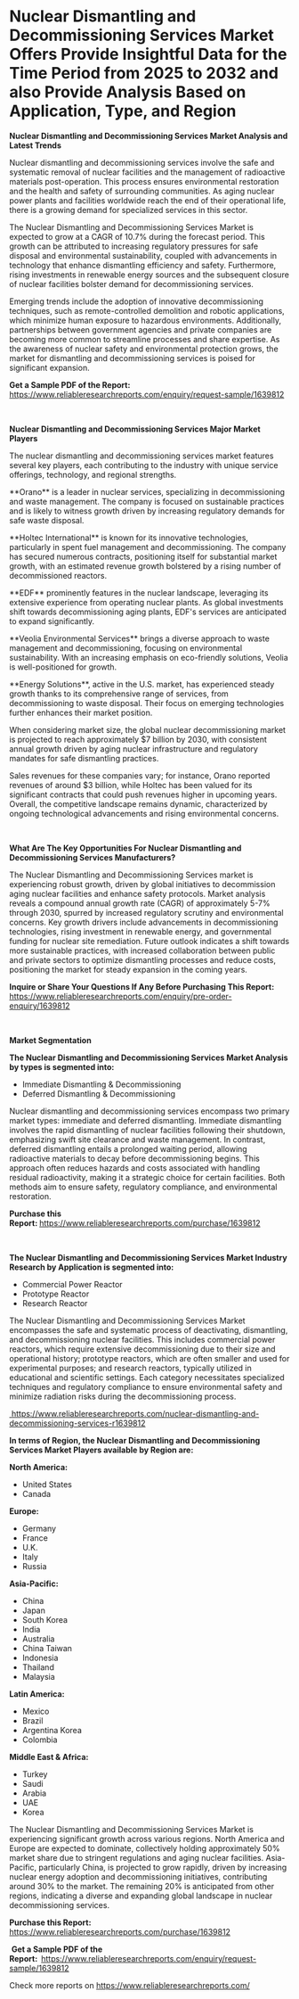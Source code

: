 <p><h1>Nuclear Dismantling and Decommissioning Services Market Offers Provide Insightful Data for the Time Period from 2025 to 2032 and also Provide Analysis Based on Application, Type, and Region</h1></p><p><strong>Nuclear Dismantling and Decommissioning Services Market Analysis and Latest Trends</strong></p>
<p><p>Nuclear dismantling and decommissioning services involve the safe and systematic removal of nuclear facilities and the management of radioactive materials post-operation. This process ensures environmental restoration and the health and safety of surrounding communities. As aging nuclear power plants and facilities worldwide reach the end of their operational life, there is a growing demand for specialized services in this sector.</p><p>The Nuclear Dismantling and Decommissioning Services Market is expected to grow at a CAGR of 10.7% during the forecast period. This growth can be attributed to increasing regulatory pressures for safe disposal and environmental sustainability, coupled with advancements in technology that enhance dismantling efficiency and safety. Furthermore, rising investments in renewable energy sources and the subsequent closure of nuclear facilities bolster demand for decommissioning services.</p><p>Emerging trends include the adoption of innovative decommissioning techniques, such as remote-controlled demolition and robotic applications, which minimize human exposure to hazardous environments. Additionally, partnerships between government agencies and private companies are becoming more common to streamline processes and share expertise. As the awareness of nuclear safety and environmental protection grows, the market for dismantling and decommissioning services is poised for significant expansion.</p></p>
<p><strong>Get a Sample PDF of the Report:&nbsp;</strong> <a href="https://www.reliableresearchreports.com/enquiry/request-sample/1639812?utm_campaign=3016&utm_medium=2&utm_source=Github&utm_content=ia&utm_term=11032025&utm_id=nuclear-dismantling-and-decommissioning-services">https://www.reliableresearchreports.com/enquiry/request-sample/1639812</a></p>
<p>&nbsp;</p>
<p><strong>Nuclear Dismantling and Decommissioning Services Major Market Players</strong></p>
<p><p>The nuclear dismantling and decommissioning services market features several key players, each contributing to the industry with unique service offerings, technology, and regional strengths.</p><p>**Orano** is a leader in nuclear services, specializing in decommissioning and waste management. The company is focused on sustainable practices and is likely to witness growth driven by increasing regulatory demands for safe waste disposal. </p><p>**Holtec International** is known for its innovative technologies, particularly in spent fuel management and decommissioning. The company has secured numerous contracts, positioning itself for substantial market growth, with an estimated revenue growth bolstered by a rising number of decommissioned reactors.</p><p>**EDF** prominently features in the nuclear landscape, leveraging its extensive experience from operating nuclear plants. As global investments shift towards decommissioning aging plants, EDF's services are anticipated to expand significantly.</p><p>**Veolia Environmental Services** brings a diverse approach to waste management and decommissioning, focusing on environmental sustainability. With an increasing emphasis on eco-friendly solutions, Veolia is well-positioned for growth.</p><p>**Energy Solutions**, active in the U.S. market, has experienced steady growth thanks to its comprehensive range of services, from decommissioning to waste disposal. Their focus on emerging technologies further enhances their market position.</p><p>When considering market size, the global nuclear decommissioning market is projected to reach approximately $7 billion by 2030, with consistent annual growth driven by aging nuclear infrastructure and regulatory mandates for safe dismantling practices. </p><p>Sales revenues for these companies vary; for instance, Orano reported revenues of around $3 billion, while Holtec has been valued for its significant contracts that could push revenues higher in upcoming years. Overall, the competitive landscape remains dynamic, characterized by ongoing technological advancements and rising environmental concerns.</p></p>
<p>&nbsp;</p>
<p><strong>What Are The Key Opportunities For Nuclear Dismantling and Decommissioning Services Manufacturers?</strong></p>
<p><p>The Nuclear Dismantling and Decommissioning Services market is experiencing robust growth, driven by global initiatives to decommission aging nuclear facilities and enhance safety protocols. Market analysis reveals a compound annual growth rate (CAGR) of approximately 5-7% through 2030, spurred by increased regulatory scrutiny and environmental concerns. Key growth drivers include advancements in decommissioning technologies, rising investment in renewable energy, and governmental funding for nuclear site remediation. Future outlook indicates a shift towards more sustainable practices, with increased collaboration between public and private sectors to optimize dismantling processes and reduce costs, positioning the market for steady expansion in the coming years.</p></p>
<p><strong>Inquire or Share Your Questions If Any Before Purchasing This Report:</strong> <a href="https://www.reliableresearchreports.com/enquiry/pre-order-enquiry/1639812?utm_campaign=3016&utm_medium=2&utm_source=Github&utm_content=ia&utm_term=11032025&utm_id=nuclear-dismantling-and-decommissioning-services">https://www.reliableresearchreports.com/enquiry/pre-order-enquiry/1639812</a></p>
<p>&nbsp;</p>
<p><strong>Market Segmentation</strong></p>
<p><strong>The Nuclear Dismantling and Decommissioning Services Market Analysis by types is segmented into:</strong></p>
<p><ul><li>Immediate Dismantling & Decommissioning</li><li>Deferred Dismantling & Decommissioning</li></ul></p>
<p><p>Nuclear dismantling and decommissioning services encompass two primary market types: immediate and deferred dismantling. Immediate dismantling involves the rapid dismantling of nuclear facilities following their shutdown, emphasizing swift site clearance and waste management. In contrast, deferred dismantling entails a prolonged waiting period, allowing radioactive materials to decay before decommissioning begins. This approach often reduces hazards and costs associated with handling residual radioactivity, making it a strategic choice for certain facilities. Both methods aim to ensure safety, regulatory compliance, and environmental restoration.</p></p>
<p><strong>Purchase this Report:&nbsp;</strong><a href="https://www.reliableresearchreports.com/purchase/1639812?utm_campaign=3016&utm_medium=2&utm_source=Github&utm_content=ia&utm_term=11032025&utm_id=nuclear-dismantling-and-decommissioning-services">https://www.reliableresearchreports.com/purchase/1639812</a></p>
<p>&nbsp;</p>
<p><strong>The Nuclear Dismantling and Decommissioning Services Market Industry Research by Application is segmented into:</strong></p>
<p><ul><li>Commercial Power Reactor</li><li>Prototype Reactor</li><li>Research Reactor</li></ul></p>
<p><p>The Nuclear Dismantling and Decommissioning Services Market encompasses the safe and systematic process of deactivating, dismantling, and decommissioning nuclear facilities. This includes commercial power reactors, which require extensive decommissioning due to their size and operational history; prototype reactors, which are often smaller and used for experimental purposes; and research reactors, typically utilized in educational and scientific settings. Each category necessitates specialized techniques and regulatory compliance to ensure environmental safety and minimize radiation risks during the decommissioning process.</p></p>
<p><a href="https://www.reliableresearchreports.com/nuclear-dismantling-and-decommissioning-services-r1639812?utm_campaign=3016&utm_medium=2&utm_source=Github&utm_content=ia&utm_term=11032025&utm_id=nuclear-dismantling-and-decommissioning-services">&nbsp;https://www.reliableresearchreports.com/nuclear-dismantling-and-decommissioning-services-r1639812</a></p>
<p><strong>In terms of Region, the Nuclear Dismantling and Decommissioning Services Market Players available by Region are:</strong></p>
<p>
    <p> <strong> North America: </strong>
        <ul>
            <li>United States</li>
            <li>Canada</li>
        </ul>
        </p> 
    <p> <strong> Europe: </strong>
        <ul>
            <li>Germany</li>
            <li>France</li>
            <li>U.K.</li>
            <li>Italy</li>
            <li>Russia</li>
        </ul>
        </p> 
    <p> <strong> Asia-Pacific: </strong>
        <ul>
            <li>China</li>
            <li>Japan</li>
            <li>South Korea</li>
            <li>India</li>
            <li>Australia</li>
            <li>China Taiwan</li>
            <li>Indonesia</li>
            <li>Thailand</li>
            <li>Malaysia</li>
        </ul>
        </p> 
    <p> <strong> Latin America: </strong>
        <ul>
            <li>Mexico</li>
            <li>Brazil</li>
            <li>Argentina Korea</li>
            <li>Colombia</li>
        </ul>
        </p> 
    <p> <strong> Middle East & Africa: </strong>
        <ul>
            <li>Turkey</li>
            <li>Saudi</li>
            <li>Arabia</li>
            <li>UAE</li>
            <li>Korea</li>
        </ul>
    </p>
    </p>
<p><p>The Nuclear Dismantling and Decommissioning Services Market is experiencing significant growth across various regions. North America and Europe are expected to dominate, collectively holding approximately 50% market share due to stringent regulations and aging nuclear facilities. Asia-Pacific, particularly China, is projected to grow rapidly, driven by increasing nuclear energy adoption and decommissioning initiatives, contributing around 30% to the market. The remaining 20% is anticipated from other regions, indicating a diverse and expanding global landscape in nuclear decommissioning services.</p></p>
<p><strong>Purchase this Report: </strong><a href="https://www.reliableresearchreports.com/purchase/1639812?utm_campaign=3016&utm_medium=2&utm_source=Github&utm_content=ia&utm_term=11032025&utm_id=nuclear-dismantling-and-decommissioning-services">https://www.reliableresearchreports.com/purchase/1639812</a></p>
<p>&nbsp;<strong>Get a Sample PDF of the Report:&nbsp;&nbsp;</strong><a href="https://www.reliableresearchreports.com/enquiry/request-sample/1639812?utm_campaign=3016&utm_medium=2&utm_source=Github&utm_content=ia&utm_term=11032025&utm_id=nuclear-dismantling-and-decommissioning-services">https://www.reliableresearchreports.com/enquiry/request-sample/1639812</a></p>
<p><strong></strong></p>
<p>Check more reports on <a href="https://www.reliableresearchreports.com/?utm_campaign=3016&utm_medium=2&utm_source=Github&utm_content=ia&utm_term=11032025&utm_id=nuclear-dismantling-and-decommissioning-services">https://www.reliableresearchreports.com/</a></p>